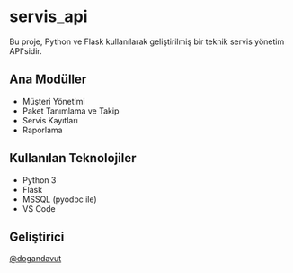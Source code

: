 # servis_api

Bu proje, Python ve Flask kullanılarak geliştirilmiş bir teknik servis yönetim API'sidir.

## Ana Modüller
- Müşteri Yönetimi
- Paket Tanımlama ve Takip
- Servis Kayıtları
- Raporlama

## Kullanılan Teknolojiler
- Python 3
- Flask
- MSSQL (pyodbc ile)
- VS Code

## Geliştirici
[@dogandavut](https://github.com/dogandavut)
